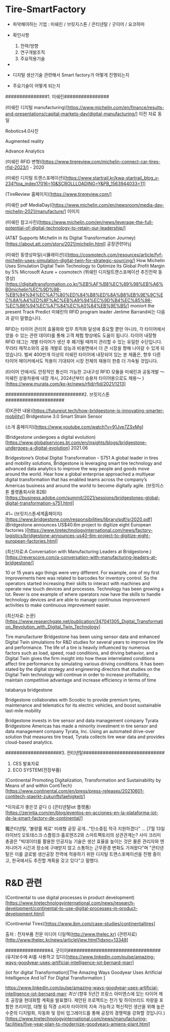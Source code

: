 # Tire-SmartFactory


- 파악해야하는 기업 : 미쉐린 / 브릿지스톤 / 콘티넨탈 / 굿이어 / 요코하마 


- 확인사항
  1. 전략/방향
  2. 연구개발조직
  3. 주요적용기술 


- 
- 디지털 생산기술 관련해서 Smart factory가 어떻게 진행되는지
- 주요기술이 어떻게 되는지


###############1. 미쉐린################


(미쉐린 디지털 manufacturing)[https://www.michelin.com/en/finance/results-and-presentations/capital-markets-day/digital-manufacturing/] 이전 자료 동일


Robotics4.0사진

Augmented reality

Advance Analytics

(미쉐린 RFID 변형)[https://www.tirereview.com/michelin-connect-car-tires-rfid-2023/]  - 2020

(미쉐린 디지털 트랜스포메이션)[https://www.startrail.kr/kwa-startrail_blog_v-234?tpa_index17016=10&SCROLLLOADING=Y&PB_1563944033=11]

(TireReview 홈페이지)[https://www.tirereview.com/]


(미쉐린 pdf MediaDay)[https://www.michelin.com/en/newsroom/media-day-michelin-2021/manufacture/] 이미지

(미쉐린 참고사진)[https://www.michelin.com/en/news/leverage-the-full-potential-of-digital-technology-to-retain-our-leadership/]

(AT&T Supports Michelin in its Digital Transformation Journey)[https://about.att.com/story/2021/michelin.html] 공장관련아님

(미쉐린 동영상파일(시뮬레이션))[https://cosmotech.com/resources/article/fyf-michelin-uses-simulation-digital-twin-for-strategic-sourcing/]
How Michelin Uses Simulation Digital Twin Technology to Optimize Its Global Profit Margin by 5%
Microsoft Azure + cosmotech
(뮈쉐린 디지털트랜스포메이션 추진전략 동영상)[https://digitaltransformation.co.kr/%EB%AF%B8%EC%89%98%EB%A6%B0michelin%EC%9D%98-%EB%94%94%EC%A7%80%ED%84%B8%ED%8A%B8%EB%9E%9C%EC%8A%A4%ED%8F%AC%EB%A9%94%EC%9D%B4%EC%85%98-%EC%B6%94%EC%A7%84%EC%A0%84%EB%9E%B5/]
moniort the present Track Predict
미쉐린의 RFID program leader Jerôme Barrand씨는 다음과 같이 말했습니다.

RFID는 타이어 관리의 효율화와 업무 최적화 달성에 중요할 뿐만 아니라, 각 타이어에서 얻을 수 있는 관련 데이터를 통해 고객 체험 향상에도 도움이 됩니다. 타이어 내장형 RFID 태그는 개별 타이어가 생산 후 폐기될 때까지 관리할 수 있는 유일한 수단입니다. 무라타 제작소와의 공동 개발로 성능과 비용면에서 더 큰 시장을 향해 나아갈 수 있게 되었습니다. 벌써 400만개 이상의 미쉐린 타이어에 내장되어 있는 본 제품은, 향후 다른 타이어 메이커에서도 적용이 기대되어 시장 전체의 채용이 한층 더 가속될 것입니다.

(타이어 안에서도 안정적인 통신이 가능한 고내구성 RFID 모듈을 미쉐린과 공동개발 ～미쉐린 상용차용에 내장 개시, 2024년부터 승용차 타이어용으로도 채용～
)[https://www.murata.com/ko-kr/news/rfid/rfid/2021/1213]

############################2. 브릿지스톤#####################

(DX관련 내용)[https://futureiot.tech/how-bridgestone-is-innovating-smarter-mobility/] Bridgestone 3.0   Smart Strain Sensor


(소개 홈페이지)[https://www.youtube.com/watch?v=91Jve7ZSvMg]


(Bridgestone undergoes a digital evolution)[https://www.globalservices.bt.com/en/insights/blogs/bridgestone-undergoes-a-digital-evolution] 2021.06

Bridgestone’s Global Digital Transformation - S751
A global leader in tires and mobility solutions, Bridgestone is leveraging smart tire technology and advanced data analytics to improve the way people and goods move around the world. Hear how a global enterprise approached a multiyear digital transformation that has enabled teams across the company’s Americas business and around the world to become digitally agile.
(브릿지스톤 플랫폼회사와 B2B)[https://business.adobe.com/summit/2021/sessions/bridgestones-global-digital-transformation-s751.html]

41~
(브릿지스톤세계홈페이지)[https://www.bridgestone.com/responsibilities/library/pdf/sr2020.pdf]
(Bridgestone announces US$40.6m project to digitize eight European factories
)[https://www.tiretechnologyinternational.com/news/factory-logistics/bridgestone-announces-us40-6m-project-to-digitize-eight-european-factories.html]

(최신자료:A Conversation with Manufacturing Leaders at Bridgestone.)[https://reverscore.com/a-conversation-with-manufacturing-leaders-at-bridgestone/]

10 or 15 years ago things were very different. For example, one of my first improvements here was related to barcodes for inventory control. So the operators started increasing their skills to interact with machines and operate new touch devices and processes. Technology has been growing a lot. Rever is one example of where operators now have the skills to handle technology devices and are able to manage continuous improvement activities to make continuous improvement easier.

(최신자료: 논문)[https://www.researchgate.net/publication/347041305_Digital_Transformation_Revolution_with_Digital_Twin_Technology]

Tire manufacturer Bridgestone has been using sensor data and enhanced Digital Twin simulations for R&D studies for several years to improve tire life and performance. The life of a tire is heavily influenced by numerous factors such as load, speed, road  conditions, and  driving behavior,  and  a Digital Twin  gives  the  firm  insight  into  how  these  interrelated conditions  affect  tire  performance  by  simulating  various driving conditions. It  has been  stated by  the  digital  strategy and  engineering  directors  that  studies  on  the  Digital  Twin technology  will  continue  in  order  to  increase  profitability, maintain  competitive  advantage  and  increase  efficiency  in terms of time



tatabanya bridgestone

Bridgestone collaborates with Scoobic to provide premium tyres, maintenance and telematics for its electric vehicles, and boost sustainable last-mile mobility


Bridgestone invests in tire sensor and data management company Tyrata
Bridgestone Americas has made a minority investment in tire sensor and data management company Tyrata, Inc. Using an automated drive-over solution that measures tire tread, Tyrata collects tire wear data and provides cloud-based analytics.


####################3. 컨티넨탈#############################

1. CES  발표자료
2.  ECO SYSTEM(전장부품)


(Continental Promoting Digitalization, Transformation and Sustainability by Means of and within ContiTech)[https://www.continental.com/en/press/press-releases/20210601-contitech-staerkt-zukunftsfaehigkeit/]


*이자료가 좋은것 같다 
()
(콘티넨탈iot 플랫폼)[https://zerintia.com/en/blog/eventos-en-acciones-en-la-plataforma-iot-de-la-smart-factory-de-continental/]

 獨콘티넨탈, '불량률 제로' 미래형 공장 공개..."탄소중립 적극 지원하겠다" ... [7월 13일 라이브!] 오토데스크‧스플렁크‧홀로렌즈2와 스마트팩토리의 상관관계는?
사미 크리미 총괄은 "빅데이터를 활용한 인공지능 기술은 생산 효율을 높이는 것은 물론 관리자와 엔저니어가 시간과 장소에 구애받지 않고 소통하는 근무환경 변화도 가져왔다"며 "콘티넨탈은 이를 글로벌 생산공장 전역에 적용하기 위한 디지털 트랜스포메이션을 진행 중이고, 한국에서도 추진할 계획을 갖고 있다"고 말했다. 

# R&D 관련
(Continental to use digital processes in product development)[https://www.tiretechnologyinternational.com/news/research-development/continental-to-use-digital-processes-in-product-development.html]


(Continental Tires)[https://www.ibm.com/case-studies/continentaltires]

출처 : 전자부품 전문 미디어 디일렉(http://www.thelec.kr)
(관련자료)[http://www.thelec.kr/news/articleView.html?idxno=13348]


################4. 굿이어#################################
(유지보수에 AI를 사용하고 있다)[https://www.linkedin.com/pulse/amazing-ways-goodyear-uses-artificial-intelligence-iot-bernard-marr]

(iot for digital Transformation)[The Amazing Ways Goodyear Uses Artificial Intelligence And IoT For Digital Transformation
]


https://www.linkedin.com/pulse/amazing-ways-goodyear-uses-artificial-intelligence-iot-bernard-marr
*최신*
(향후 5년간 프랑스 아미엔스에 있는 타이어 제조 공장을 현대화할 계획을 발표했다. 제안된 프로젝트는 전기 및 하이브리드 차량을 포함한 프리미엄, 대형 림 직경 소비자 타이어의 지속 가능하고 혁신적인 생산을 위해 높은 수준의 디지털화, 자동화 및 장비 업그레이드를 통해 공장의 경쟁력을 강화할 것입니다.)[https://www.tiretechnologyinternational.com/news/manufacturing-facilities/five-year-plan-to-modernize-goodyears-amiens-plant.html]

